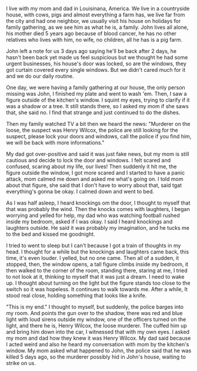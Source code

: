 I live with my mom and dad in Louisinana, America. We live in a countryside house, with cows, pigs and almost everything a farm has, we live far from the city and had one neighbor,  we usually visit his house on holidays for family gathering, as we see him as what he is, a family. John lives all alone, his mother died 5 years ago because of blood cancer, he has no other relatives who lives with him, no wife, no children, all he has is a pig farm. 

John left a note for us 3 days ago saying he'll be back after 2 days, he hasn't been back yet made us feel suspicious but we thought he had some urgent businesses, his house's door was locked, so are the windows, they got curtain covered every single windows. But we didn't cared much for it and we do our daily routine.

One day, we were having a family gathering at our house, the only person missing was John, I finished my plate and went to wash 'em. Then, I saw a figure outside of the kitchen's window. I squint my eyes, trying to clarify if it was a shadow or a tree. It still stands there, so I asked my mom if she saws that, she said no. I find that strange and just continued to do the dishes. 

Then my family watched TV a bit then we heard the news:
"Murderer on the loose, the suspect was Henry Wilcox, the police are still looking for the suspect, please lock your doors and windows, call the police if you find him, we will be back with more informations."

My dad got over-positive and said it was just fake news, but my mom is still cautious and decide to lock the door and windows. I felt scared and confused, scaring about my life, our lives! Then suddenly it hit me, the figure outside the window, I got more scared and I started to have a panic attack, mom calmed me down and asked me what's going on. I told mom about that figure, she said that I don't have to worry about that, said tgat everything's gonna be okay. I calmed down and went to bed.

As I was half asleep, I heard knockings om the door, I thought to myself that that was probably the wind. Then the knocks comes with laughters, I began worrying and yelled for help, my dad who was watching football rushed inside my bedroom, asked if I was okay. I said I heard knockings and laughters outside. He said it was probably my imagination, and he tucks me to the bed and kissed me goodnight.

I tried to went to sleep but I can't because I got a train of thoughts in my head. I thought for a while but the knockings and laughters came back, this time, it's even louder. I yelled, but no one came. Then all of a sudden, it stopped, then, the window opens, a tall figure climbs inside my bedroom, it then walked to the corner of the room, standing there, staring at me, I tried to not look at it, thinking to myself that it was just a dream. I need to wake up. I thought about turning on the light but the figure stands too close to the switch so it was hopeless. It continues to walk towards me. After a while, It stood real close, holding something that looks like a knife. 

"This is my end." I thought to myself, but suddenly, the police barges into my room. And points the gun over to the shadow, there was red and blue light with loud sirens outside my window, one of the officers turned on the light, and there he is, Henry Wilcox, the loose murderer. The cuffed him up and bring him down into the car, I witnessed that with my own eyes. I asked my mom and dad how they knew it was Henry Wilcox. My dad said because I acted weird and also he heard my conversation with mom by the kitchen's window. My mom asked what happened to John, the police said that he was killed 5 days ago, so the murderer possibly hid in John's house, waiting to strike on us.
